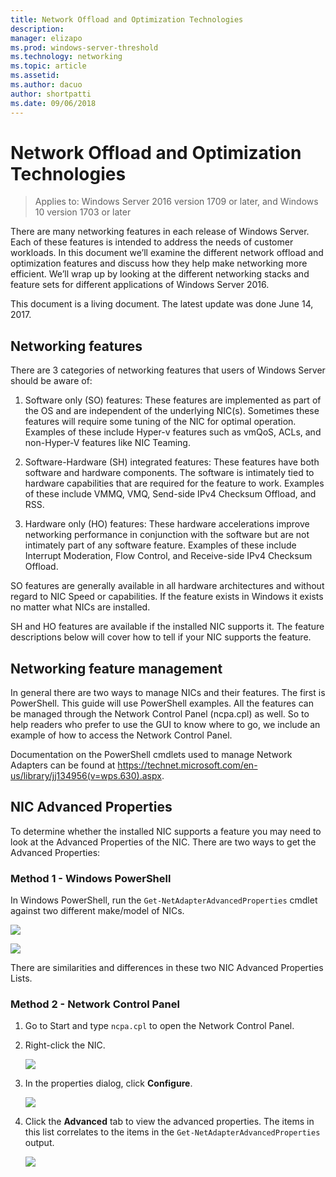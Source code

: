 ```yaml
---
title: Network Offload and Optimization Technologies
description: 
manager: elizapo
ms.prod: windows-server-threshold
ms.technology: networking
ms.topic: article
ms.assetid: 
ms.author: dacuo 
author: shortpatti
ms.date: 09/06/2018 
---
```


# Network Offload and Optimization Technologies
>Applies to: Windows Server 2016 version 1709 or later, and Windows 10 version 1703 or later

There are many networking features in each release of Windows Server. Each of
these features is intended to address the needs of customer workloads. In this
document we’ll examine the different network offload and optimization features
and discuss how they help make networking more efficient. We’ll wrap up by
looking at the different networking stacks and feature sets for different
applications of Windows Server 2016.

This document is a living document. The latest update was done June 14, 2017.

## Networking features

There are 3 categories of networking features that users of Windows Server
should be aware of:

1.  Software only (SO) features: These features are implemented as part of the
    OS and are independent of the underlying NIC(s). Sometimes these features
    will require some tuning of the NIC for optimal operation. Examples of these
    include Hyper-v features such as vmQoS, ACLs, and non-Hyper-V features like
    NIC Teaming.

2.  Software-Hardware (SH) integrated features: These features have both
    software and hardware components. The software is intimately tied to
    hardware capabilities that are required for the feature to work. Examples of
    these include VMMQ, VMQ, Send-side IPv4 Checksum Offload, and RSS.

3.  Hardware only (HO) features: These hardware accelerations improve networking
    performance in conjunction with the software but are not intimately part of
    any software feature. Examples of these include Interrupt Moderation, Flow
    Control, and Receive-side IPv4 Checksum Offload.

SO features are generally available in all hardware architectures and without
regard to NIC Speed or capabilities. If the feature exists in Windows it exists
no matter what NICs are installed.

SH and HO features are available if the installed NIC supports it. The feature
descriptions below will cover how to tell if your NIC supports the feature.

## Networking feature management

In general there are two ways to manage NICs and their features. The first is
PowerShell. This guide will use PowerShell examples. All the features can be
managed through the Network Control Panel (ncpa.cpl) as well. So to help readers
who prefer to use the GUI to know where to go, we include an example of how to
access the Network Control Panel.

Documentation on the PowerShell cmdlets used to manage Network Adapters can be
found at <https://technet.microsoft.com/en-us/library/jj134956(v=wps.630).aspx>.

## NIC Advanced Properties

To determine whether the installed NIC supports a feature you may need to look at the Advanced Properties of the NIC. There are two ways to get the Advanced Properties:

### Method 1 - Windows PowerShell

In Windows PowerShell, run the `Get‑NetAdapterAdvancedProperties` cmdlet against two different make/model of NICs.

![](../media/network-offload-and-optimization/893736bc63d29567bddec0468673cf44.png)

![](../media/network-offload-and-optimization/713d7eab6438252b4fb043579e7884e0.png)

There are similarities and differences in these two NIC Advanced Properties Lists.

### Method 2 - Network Control Panel

1.  Go to Start and type `ncpa.cpl` to open the Network Control Panel.

2.  Right-click the NIC.

    ![](../media/network-offload-and-optimization/c9fbd67a3f777d3ab40713bdcef167f2.png)

3.  In the properties dialog, click **Configure**.

    ![](../media/network-offload-and-optimization/f4e818f91c5ece76b0445f56f642ba7d.png)

4.  Click the **Advanced** tab to view the advanced properties. The items in this list correlates to the items in the `Get-NetAdapterAdvancedProperties` output.

    ![](../media/network-offload-and-optimization/2427f1f4147c6e272782463b41b4d518.png)